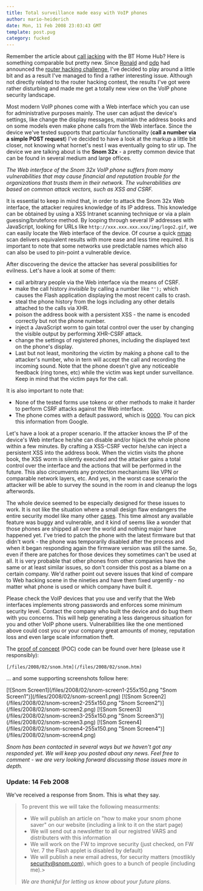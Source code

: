 ```yaml
---
title: Total surveillance made easy with VoIP phones
author: mario-heiderich
date: Mon, 11 Feb 2008 23:03:43 GMT
template: post.pug
category: fucked
---
```


Remember the article about [call jacking](/blog/call-jacking) with the BT Home Hub? Here is something comparable but pretty new. Since [Ronald](http://0x000000.com/) and [pdp](http://www.gnucitizen.org/about/pdp) had announced the [router hacking challenge](/blog/router-hacking-challenge), I've decided to play around a little bit and as a result I've managed to find a rather interesting issue. Although not directly related to the router hacking contest, the results I've got were rather disturbing and made me get a totally new view on the VoIP phone security landscape.

Most modern VoIP phones come with a Web interface which you can use for administrative purposes mainly. The user can adjust the device's settings, like change the display messages, maintain the address books and on some models even make phone calls from the Web interface. Since the device we've tested supports that particular functionality (**call a number via a simple POST request**) I've decided to have a look at the markup a little bit closer, not knowing what hornet's nest I was eventually going to stir up. The device we are talking about is the **Snom 32x** - a pretty common device that can be found in several medium and large offices.

_The Web interface of the Snom 32x VoIP phone suffers from many vulnerabilities that may cause financial and reputation trouble for the organizations that trusts them in their network. The vulnerabilities are based on common attack vectors, such as XSS and CSRF._

It is essential to keep in mind that, in order to attack the Snom 32x Web interface, the attacker requires knowledge of its IP address. This knowledge can be obtained by using a XSS Intranet scanning technique or via a plain guessing/bruteforce method. By looping through several IP addresses with JavaScript, looking for URLs like `http://xxx.xxx.xxx.xxx/img/logo2.gif`, we can easily locate the Web interface of the device. Of course a quick [nmap](http://nmap.org/) scan delivers equivalent results with more ease and less time required. It is important to note that some networks use predictable names which also can also be used to pin-point a vulnerable device.

After discovering the device the attacker has several possibilities for evilness. Let's have a look at some of them:

* call arbitrary people via the Web interface via the means of CSRF.
* make the call history _invisible_ by calling a number like `"');` which causes the Flash application displaying the most recent calls to crash.
* steal the phone history from the logs including any other details attached to the calls via XHR.
* poison the address book with a persistent XSS - the name is encoded correctly but not the phone number.
* inject a JavaScript worm to gain total control over the user by changing the visible output by performing XHR-CSRF attack.
* change the settings of registered phones, including the displayed text on the phone's display.
* Last but not least, monitoring the victim by making a phone call to the attacker's number, who in tern will accept the call and recording the incoming sound. Note that the phone doesn't give any noticeable feedback (ring tones, etc) while the victim was kept under surveillance. Keep in mind that the victim pays for the call.

It is also important to note that:

* None of the tested forms use tokens or other methods to make it harder to perform CSRF attacks against the Web interface.
* The phone comes with a default password, which is [0000](http://www.cirt.net/cgi-bin/passwd.pl?method=showven&ven=Snom). You can pick this information from Google.

Let's have a look at a proper scenario. If the attacker knows the IP of the device's Web interface he/she can disable and/or hijack the whole phone within a few minutes. By crafting a XSS-CSRF vector he/she can inject a persistent XSS into the address book. When the victim visits the phone book, the XSS worm is silently executed and the attacker gains a total control over the interface and the actions that will be performed in the future. This also circumvents any protection mechanisms like VPN or comparable network layers, etc. And yes, in the worst case scenario the attacker will be able to survey the sound in the room in and cleanup the logs afterwords.

The whole device seemed to be especially designed for these issues to work. It is not like the situation where a small design flaw endangers the entire security model like many other [cases](/blog/google-gmail-e-mail-hijack-technique/). This time almost any available feature was buggy and vulnerable, and it kind of seems like a wonder that those phones are shipped all over the world and nothing major have happened yet. I've tried to patch the phone with the latest firmware but that didn't work - the phone was  temporarily disabled after the process and when it began responding again the firmware version was still the same. So, even if there are patches for those devices they sometimes can't be used at all. It is very probable that other phones from other companies have the same or at least similar issues, so don't consider this post as a blame on a certain company. We'd rather point out severe issues that kind of compare to Web hacking scene in the nineties and have them fixed urgently - no matter what phone is used or which company have built it.

<div class="message">Please check the VoIP devices that you use and verify that the Web interfaces implements strong passwords and enforces some minimum security level. Contact the company who built the device and do bug them with you concerns. This will help generating a less dangerous situation for you and other VoIP phone users. Vulnerabilities like the one mentioned above could cost you or your company great amounts of money, reputation loss and even large scale information theft.</div>

The [proof of concept](/files/2008/02/snom.htm)  (POC) code can be found over here (please use it responsibly):

    [/files/2008/02/snom.htm](/files/2008/02/snom.htm)

... and some supporting screenshots follow here:

<div class="screen">
[![Snom Screen1](/files/2008/02/snom-screen1-255x150.png "Snom Screen1")](/files/2008/02/snom-screen1.png)
[![Snom Screen2](/files/2008/02/snom-screen2-255x150.png "Snom Screen2")](/files/2008/02/snom-screen2.png)
[![Snom Screen3](/files/2008/02/snom-screen3-255x150.png "Snom Screen3")](/files/2008/02/snom-screen3.png)
[![Snom Screen4](/files/2008/02/snom-screen4-255x150.png "Snom Screen4")](/files/2008/02/snom-screen4.png)
</div>

_Snom has been contacted in several ways but we haven't got any responded yet. We will keep you posted about any news. Feel free to comment - we are very looking forward discussing those issues more in depth._

### Update: 14 Feb 2008

We've received a response from Snom. This is what they say.

> To prevent this we will take the following measurments:
> 
> * We will publish an article on "how to make your snom phone saver" on our website (including a link to it on the start page)
> * We will send out a newsletter to all our registred VARS and distributers with this information
> * We will work on the FW to improve security (just checked, on FW Ver. 7 the Flash applet is disabled by default)
> * We will publish a new email adress, for security matters (mostlikly security@snom.com), which goes to a bunch of people (including me).> 
> 
> _We are thankful for letting us know about your future plans._
